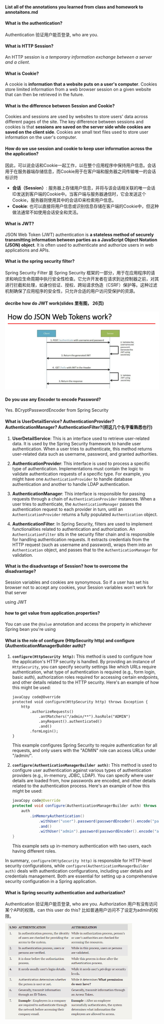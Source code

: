 #### List all of the annotations you learned from class and homework to annotaitons.md

#### What is the authentication?

Authentication 验证⽤户能否登录, who are you.

#### What is HTTP Session?

An HTTP session is *a temporary information exchange between a server and a client*. 

#### What is Cookie?

A cookie is **information that a website puts on a user's computer**. Cookies store limited information from a web browser session on a given website that can then be retrieved in the future.

#### What is the difference between Session and Cookie?

Cookies and sessions are used by websites to store users' data across different pages of the site. The key difference between sessions and cookies is that **sessions are saved on the server side while cookies are saved on the client side**. Cookies are small text files used to store user information on the user's computer.

#### How do we use session and cookie to keep user information across the the application?

因此，可以说会话和Cookie一起工作，以在整个应用程序中保持用户信息。会话用于在服务器端存储信息，而Cookie用于在客户端和服务器之间传输唯一的会话标识符

- **会话（Session）**: 服务器上存储用户信息，并将与该会话相关联的唯一会话ID发送到客户端的Cookie中。当客户端与服务器通信时，它会发送这个Cookie，服务器则使用其中的会话ID来检索用户信息。
- **Cookie**: 也可以直接将用户信息或识别信息存储在客户端的Cookie中，但这种做法通常不如使用会话安全和灵活。

#### What is JWT?

JSON Web Token (JWT) authentication is **a stateless method of securely transmitting information between parties as a JavaScript Object Notation (JSON) object**. It is often used to authenticate and authorize users in web applications and APIs.

#### What is the spring security filter?

Spring Security Filter 是 Spring Security 框架的一部分，用于在应用程序的请求和响应生命周期中执行安全性检查。它允许开发者在请求到达控制器之前，对其进行拦截和处理，如身份验证、授权、跨站请求伪造（CSRF）保护等。这种过滤机制确保了应用程序的安全性，只允许合适的用户访问受保护的资源。

#### decribe how do JWT work(slides ⾥有图， 26页)

![image-20230812223055837](https://raw.githubusercontent.com/xiaominglalala/pic/main/img/image-20230812223055837.png)

#### Do you use any Encoder to encode Password?

Yes. BCryptPasswordEncoder from Spring Security

#### What is UserDetailService? AuthenticationProvider?AuthenticationManager? AuthenticationFilter?(把这⼏个名字看熟悉也⾏)

1. **UserDetailService**: This is an interface used to retrieve user-related data. It is used by the Spring Security framework to handle user authentication. When a user tries to authenticate, this method returns user-related data such as username, password, and granted authorities.

1. **AuthenticationProvider**: This interface is used to process a specific type of authentication. Implementations must contain the logic to validate authentication requests of a specific type. For example, you might have one `AuthenticationProvider` to handle database authentication and another to handle LDAP authentication.
2. **AuthenticationManager**: This interface is responsible for passing requests through a chain of `AuthenticationProvider` instances. When a user tries to authenticate, the `AuthenticationManager` passes the authentication request to each provider in turn, until an `AuthenticationProvider` returns a fully populated `Authentication` object.
3. **AuthenticationFilter**: In Spring Security, filters are used to implement functionalities related to authentication and authorization. An `AuthenticationFilter` sits in the security filter chain and is responsible for handling authentication requests. It extracts credentials from the HTTP request (such as username and password), wraps them into an `Authentication` object, and passes that to the `AuthenticationManager` for validation.



#### What is the disadvantage of Session? how to overcome the disadvantage?

Session variables and cookies are synonymous. So if a user has set his browser not to accept any cookies, your Session variables won't work for that server

using JWT

#### how to get value from application.properties?

You can use the `@Value` annotation and access the property in whichever Spring bean you're using

#### What is the role of configure (HttpSecurity http) and configure (AuthenticationManagerBuilder auth)?

1. **`configure(HttpSecurity http)`:** This method is used to configure how the application's HTTP security is handled. By providing an instance of `HttpSecurity`, you can specify security settings like which URLs require authentication, what type of authentication is required (e.g., form login, basic auth), authorization roles required for accessing certain endpoints, and other details related to the HTTP security. Here's an example of how this might be used:

   ```
   javaCopy code@Override
   protected void configure(HttpSecurity http) throws Exception {
       http
           .authorizeRequests()
               .antMatchers("/admin/**").hasRole("ADMIN")
               .anyRequest().authenticated()
               .and()
           .formLogin();
   }
   ```

   This example configures Spring Security to require authentication for all requests, and only users with the "ADMIN" role can access URLs under "/admin/".

2. **`configure(AuthenticationManagerBuilder auth)`:** This method is used to configure user authentication against various types of authentication providers (e.g., in-memory, JDBC, LDAP). You can specify where user details are loaded from, how passwords are encoded, and other details related to the authentication process. Here's an example of how this might be used:

   ```java
   javaCopy code@Override
   protected void configure(AuthenticationManagerBuilder auth) throws Exception {
       auth
           .inMemoryAuthentication()
               .withUser("user").password(passwordEncoder().encode("password")).roles("USER")
               .and()
               .withUser("admin").password(passwordEncoder().encode("admin")).roles("ADMIN");
   }
   ```

   This example sets up in-memory authentication with two users, each having different roles.

In summary, `configure(HttpSecurity http)` is responsible for HTTP-level security configurations, while `configure(AuthenticationManagerBuilder auth)` deals with authentication configurations, including user details and credentials management. Both are essential for setting up a comprehensive security configuration in a Spring application.

#### What is Spring security authentication and authorization?

Authentication 验证⽤户能否登录, who are you.
Authorization ⽤户有没有访问某个API的权限。can this user do this?
⽐如普通⽤户访问不了设定为admin的权限。

<img src="https://raw.githubusercontent.com/xiaominglalala/pic/main/img/image-20230812223637423.png" alt="image-20230812223637423" style="zoom:50%;" />



